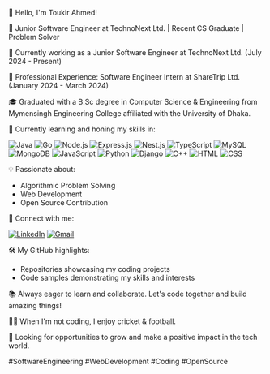 👋 Hello, I'm Toukir Ahmed! 

🚀 Junior Software Engineer at TechnoNext Ltd. | Recent CS Graduate | Problem Solver 

💼 Currently working as a Junior Software Engineer at TechnoNext Ltd. (July 2024 - Present) 

🌟 Professional Experience: Software Engineer Intern at ShareTrip Ltd. (January 2024 - March 2024) 

🎓 Graduated with a B.Sc degree in Computer Science & Engineering from Mymensingh Engineering College affiliated with the University of Dhaka. 

🌱 Currently learning and honing my skills in: 

![Java](https://img.shields.io/badge/-Java-007396?style=for-the-badge&logo=Java&logoColor=white) ![Go](https://img.shields.io/badge/-Go-00ADD8?style=for-the-badge&logo=Go&logoColor=white) ![Node.js](https://img.shields.io/badge/-Node.js-339933?style=for-the-badge&logo=Node.js&logoColor=white) ![Express.js](https://img.shields.io/badge/-Express.js-000000?style=for-the-badge&logo=Express&logoColor=white) ![Nest.js](https://img.shields.io/badge/-Nest.js-E0234E?style=for-the-badge&logo=NestJS&logoColor=white) ![TypeScript](https://img.shields.io/badge/-TypeScript-3178C6?style=for-the-badge&logo=TypeScript&logoColor=white) ![MySQL](https://img.shields.io/badge/-MySQL-4479A1?style=for-the-badge&logo=MySQL&logoColor=white) ![MongoDB](https://img.shields.io/badge/-MongoDB-47A248?style=for-the-badge&logo=MongoDB&logoColor=white) ![JavaScript](https://img.shields.io/badge/-JavaScript-F7DF1E?style=for-the-badge&logo=JavaScript&logoColor=white) ![Python](https://img.shields.io/badge/-Python-3776AB?style=for-the-badge&logo=Python&logoColor=white) ![Django](https://img.shields.io/badge/-Django-092E20?style=for-the-badge&logo=Django&logoColor=white) ![C++](https://img.shields.io/badge/-C++-00599C?style=for-the-badge&logo=C%2B%2B&logoColor=white) ![HTML](https://img.shields.io/badge/-HTML-E34F26?style=for-the-badge&logo=HTML5&logoColor=white) ![CSS](https://img.shields.io/badge/-CSS-1572B6?style=for-the-badge&logo=CSS3&logoColor=white) 

💡 Passionate about: 
- Algorithmic Problem Solving
- Web Development
- Open Source Contribution 

🔗 Connect with me: 

[![LinkedIn](https://img.shields.io/badge/-LinkedIn-0077B5?style=for-the-badge&logo=LinkedIn&logoColor=white)](https://www.linkedin.com/in/toukirahmed769/) [![Gmail](https://img.shields.io/badge/-Gmail-D14836?style=for-the-badge&logo=Gmail&logoColor=white)](mailto:ahmedtoukir99@gmail.com) 

🛠️ My GitHub highlights: 
- Repositories showcasing my coding projects
- Code samples demonstrating my skills and interests 

📚 Always eager to learn and collaborate. Let's code together and build amazing things! 

🚴‍♂️ When I'm not coding, I enjoy cricket & football. 

📌 Looking for opportunities to grow and make a positive impact in the tech world. 

#SoftwareEngineering #WebDevelopment #Coding #OpenSource
